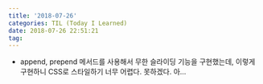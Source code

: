 ```yaml
---
title: '2018-07-26'
categories: TIL (Today I Learned)
date: 2018-07-26 22:51:21
tag:
---
```


- append, prepend 메서드를 사용해서 무한 슬라이딩 기능을 구현했는데, 이렇게 구현하니 CSS로 스타일하기 너무 어렵다. 못하겠다. 아...